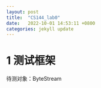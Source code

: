 ```yaml
---
layout: post
title:  "CS144_lab0"
date:   2022-10-01 14:53:11 +0800
categories: jekyll update
---
```


# 1 测试框架

待测对象：ByteStream



